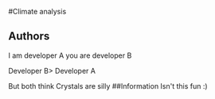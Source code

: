 #Climate analysis

## Authors
I am developer A you are developer B

Developer B> Developer A

But both think Crystals are silly
##Information
Isn't this fun :)


